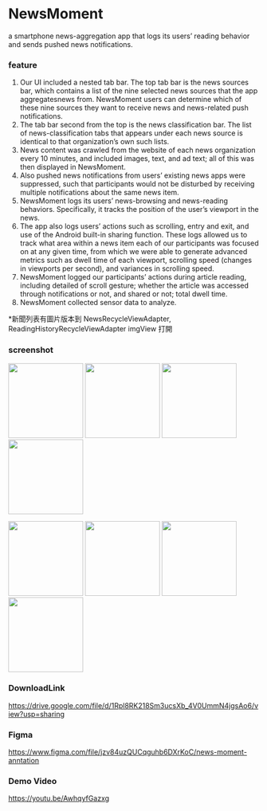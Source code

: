 # NewsMoment
a smartphone news-aggregation app that logs its users’ reading behavior and sends pushed news notifications. 
### feature
1. Our UI included a nested tab bar. The top tab bar is the news sources bar, which contains a list of the nine selected news sources that the app aggregatesnews from. NewsMoment users can determine which of these nine sources they want to receive news and news-related push notifications.
2. The tab bar second from the top is the news classification bar. The list of news-classification tabs that appears under each news source is identical to that organization’s own such lists.
3. News content was crawled from the website of each news organization every 10 minutes, and included images, text, and ad text; all of this was then displayed in NewsMoment.
4. Also pushed news notifications from users’ existing news apps were suppressed, such that participants would not be disturbed by receiving multiple notifications about the same news item.
5. NewsMoment logs its users’ news-browsing and news-reading behaviors. Specifically, it tracks the position of the user’s viewport in the news.
6. The app also logs users’ actions such as scrolling, entry and exit, and use of the Android built-in sharing function. These logs allowed us to track what area within a news item each of our participants was focused on at any given time, from which we were able to generate advanced metrics such as dwell time of each viewport, scrolling speed (changes in viewports per second), and variances in scrolling speed.
7. NewsMoment logged our participants’ actions during article reading, including detailed of scroll gesture; whether the article was accessed through notifications or not, and shared or not; total dwell time.
8. NewsMoment collected sensor data to analyze.

*新聞列表有圖片版本到 NewsRecycleViewAdapter, ReadingHistoryRecycleViewAdapter imgView 打開

### screenshot
<p float="left">
  <img src="https://github.com/wumamu/NewsMoment-Android-/blob/main/NewsMoment%20Screenshot/Screenshot_20220221-005919.png" width="150" />
  <img src="https://github.com/wumamu/NewsMoment-Android-/blob/main/NewsMoment%20Screenshot/Screenshot_20220221-001133.png" width="150" />
  <img src="https://github.com/wumamu/NewsMoment-Android-/blob/main/NewsMoment%20Screenshot/ss%20(3).png" width="150" />
  <img src="https://github.com/wumamu/NewsMoment-Android-/blob/main/NewsMoment%20Screenshot/ss%20(4).png" width="150" />
  
</p>
<p float="left">
  <img src="https://github.com/wumamu/NewsMoment-Android-/blob/main/NewsMoment%20Screenshot/ss%20(6).png" width="150" />
  <img src="https://github.com/wumamu/NewsMoment-Android-/blob/main/NewsMoment%20Screenshot/ss%20(7).png" width="150" />
  <img src="https://github.com/wumamu/NewsMoment-Android-/blob/main/NewsMoment%20Screenshot/ss%20(1).png" width="150" />
  <img src="https://github.com/wumamu/NewsMoment-Android-/blob/main/NewsMoment%20Screenshot/Screenshot_20220221-001246.png" width="150" />
</p>
<!-- ![image]
![image]
![image]
![image]
![image](https://github.com/wumamu/NewsMoment-Android-/blob/main/NewsMoment%20Screenshot/ss%20(1).png) -->

### DownloadLink
https://drive.google.com/file/d/1Rpl8RK218Sm3ucsXb_4V0UmmN4jgsAo6/view?usp=sharing
### Figma 
https://www.figma.com/file/jzv84uzQUCqguhb6DXrKoC/news-moment-anntation
### Demo Video
https://youtu.be/AwhqyfGazxg

